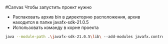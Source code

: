 #Canvas
Чтобы запустить проект нужно
* Распаковать архив bin в директорию расположения, архив находится в папке javafx-sdk-21.0.5
* Использовать команду в корне проекта

```bash
java --module-path .\javafx-sdk-21.0.5\lib\ --add-modules javafx.controls,javafx.fxml -jar .\out\artifacts\canvas_jar\canvas.jar
```
